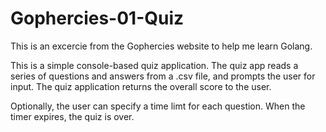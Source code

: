 # Gophercies-01-Quiz
This is an excercie from the Gophercies website to help me learn Golang.

This is a simple console-based quiz application. The quiz app reads a series of questions and answers from a .csv file, and prompts the user for input. The quiz application returns the overall score to the user.

Optionally, the user can specify a time limt for each question. When the timer expires, the quiz is over.